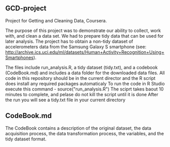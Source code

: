 ## GCD-project
Project for Getting and Cleaning Data, Coursera.

The purpose of this project was to demonstrate our ability to collect, work with, and clean a data set. We had to prepare tidy data that can be used for later analysis. The project has to obtain a non-tidy dataset of accelerometers data from the Samsung Galaxy S smartphone (see: http://archive.ics.uci.edu/ml/datasets/Human+Activity+Recognition+Using+Smartphones).


The files include run_analysis.R, a tidy dataset (tidy.txt), and a codebook (CodeBook.md) and includes a data folder for the downloaded data files.
All code in this repository should be in the current director and the R script does install any required packages automaticaly
To run the code in R Studio execute this command - source("run_analysis.R")
The sciprt takes baout 10 minutes to complete, and pelase do not kill the script until it is done
After the run you will see a tidy.txt file in your current directory


## CodeBook.md

The CodeBook contains a description of the original dataset, the data acquisition process, the data transformation process, the variables, and the tidy dataset format.

